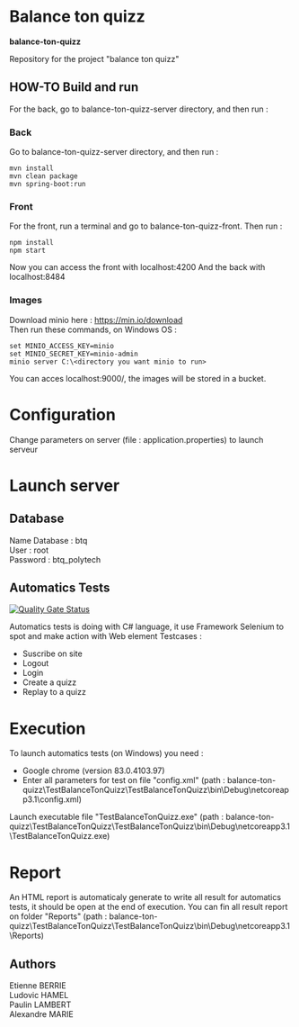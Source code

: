 # Balance ton quizz
**balance-ton-quizz**

Repository for the project "balance ton quizz"

## HOW-TO Build and run 
For the back, go to balance-ton-quizz-server directory, and then run : 

### Back

Go to balance-ton-quizz-server directory, and then run : 

```
mvn install
mvn clean package
mvn spring-boot:run
```
### Front

For the front, run a terminal and go to balance-ton-quizz-front. Then run :

```
npm install
npm start
```

Now you can access the front with localhost:4200
And the back with localhost:8484

### Images

Download minio here : https://min.io/download \
Then run these commands, on Windows OS :

```
set MINIO_ACCESS_KEY=minio
set MINIO_SECRET_KEY=minio-admin
minio server C:\<directory you want minio to run>
```

You can acces localhost:9000/, the images will be stored in a bucket.

# Configuration

Change parameters on server (file : application.properties) to launch serveur

# Launch server

## Database
Name Database : btq \
User : root \
Password : btq_polytech

## Automatics Tests
[![Quality Gate Status](http://90.127.230.73:1052/api/project_badges/measure?project=BTQ_TestsAuto&metric=alert_status)](http://90.127.230.73:1052/dashboard?id=BTQ_TestsAuto)

Automatics tests is doing with C# language, it use Framework Selenium to spot and make action with Web element
Testcases :
- Suscribe on site
- Logout
- Login
- Create a quizz
- Replay to a quizz

# Execution
To launch automatics tests (on Windows) you need :
- Google chrome (version 83.0.4103.97)
- Enter all parameters for test on file "config.xml" (path : balance-ton-quizz\TestBalanceTonQuizz\TestBalanceTonQuizz\bin\Debug\netcoreapp3.1\config.xml)

Launch executable file "TestBalanceTonQuizz.exe" (path : balance-ton-quizz\TestBalanceTonQuizz\TestBalanceTonQuizz\bin\Debug\netcoreapp3.1\TestBalanceTonQuizz.exe)

# Report
An HTML report is automaticaly generate to write all result for automatics tests, it should be open at the end of execution.
You can fin all result report on folder "Reports" (path : balance-ton-quizz\TestBalanceTonQuizz\TestBalanceTonQuizz\bin\Debug\netcoreapp3.1\Reports)

## Authors
Etienne BERRIE \
Ludovic HAMEL \
Paulin LAMBERT \
Alexandre MARIE